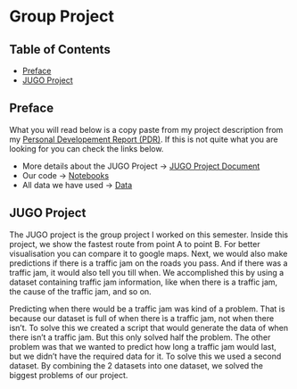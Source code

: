# Group Project

## Table of Contents
- [Preface](#preface)
- [JUGO Project](#jugo-project)

## Preface
What you will read below is a copy paste from my project description from my [Personal Developement Report (PDR)](https://github.com/School-Semester-Summaries/AI-semester-4/blob/main/Personal%20Developement%20Report/PDR_v4.3.pdf). If this is not quite what you are looking for you can check the links below.
- More details about the JUGO Project -> [JUGO Project Document](https://github.com/School-Semester-Summaries/AI-semester-4/blob/main/Group%20Project/documents/Project%20Plan%20Jugo.pdf)
- Our code -> [Notebooks](https://github.com/School-Semester-Summaries/AI-semester-4/tree/main/Group%20Project/notebooks)
- All data we have used -> [Data](https://github.com/School-Semester-Summaries/AI-semester-4/tree/main/Group%20Project/data)

## JUGO Project
The JUGO project is the group project I worked on this semester. Inside this project, we
show the fastest route from point A to point B. For better visualisation you can compare it
to google maps. Next, we would also make predictions if there is a traffic jam on the roads
you pass. And if there was a traffic jam, it would also tell you till when. We accomplished
this by using a dataset containing traffic jam information, like when there is a traffic jam,
the cause of the traffic jam, and so on.

Predicting when there would be a traffic jam was kind of a problem. That is because our
dataset is full of when there ìs a traffic jam, not when there isn’t. To solve this we created a
script that would generate the data of when there isn’t a traffic jam. But this only solved
half the problem. The other problem was that we wanted to predict how long a traffic jam
would last, but we didn’t have the required data for it. To solve this we used a second
dataset. By combining the 2 datasets into one dataset, we solved the biggest problems of
our project.
